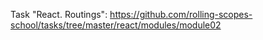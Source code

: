 Task "React. Routings":
https://github.com/rolling-scopes-school/tasks/tree/master/react/modules/module02
